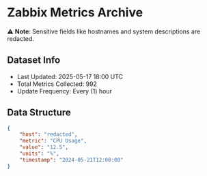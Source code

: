 # Zabbix Metrics Archive

⚠️ **Note**: Sensitive fields like hostnames and system descriptions are redacted.

## Dataset Info
- Last Updated: 2025-05-17 18:00 UTC
- Total Metrics Collected: 992
- Update Frequency: Every (1) hour

## Data Structure
```json
{
    "host": "redacted",
    "metric": "CPU Usage",
    "value": "12.5",
    "units": "%",
    "timestamp": "2024-05-21T12:00:00"
}
```
